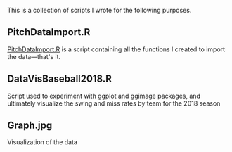This is a collection of scripts I wrote for the following purposes.

## PitchDataImport.R
[PitchDataImport.R](https://github.com/evvillalpando/SwingandMissRates2018MLB/blob/master/PitchDataImport.R) is a script containing all the functions I created to import the data—that's it.

## DataVisBaseball2018.R
Script used to experiment with ggplot and ggimage packages, and ultimately visualize the swing and miss rates by team for the 2018 season

## Graph.jpg
Visualization of the data

